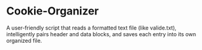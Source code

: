 # Cookie-Organizer
A user-friendly script that reads a formatted text file (like valide.txt), intelligently pairs header and data blocks, and saves each entry into its own organized file.
